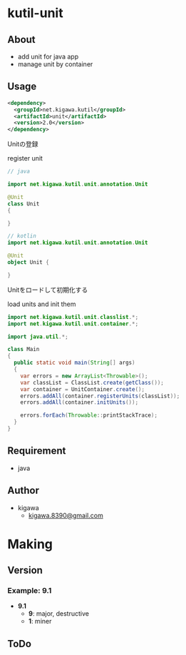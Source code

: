 # kutil-unit

## About

* add unit for java app
* manage unit by container

## Usage

```pom.xml
<dependency>
  <groupId>net.kigawa.kutil</groupId>
  <artifactId>unit</artifactId>
  <version>2.0</version>
</dependency>
```

Unitの登録

register unit

```java
// java

import net.kigawa.kutil.unit.annotation.Unit

@Unit
class Unit
{

}
```

```kotlin
// kotlin
import net.kigawa.kutil.unit.annotation.Unit

@Unit
object Unit {

}
```

Unitをロードして初期化する

load units and init them

```java
import net.kigawa.kutil.unit.classlist.*;
import net.kigawa.kutil.unit.container.*;

import java.util.*;

class Main
{
  public static void main(String[] args)
  {
    var errors = new ArrayList<Throwable>();
    var classList = ClassList.create(getClass());
    var container = UnitContainer.create();
    errors.addAll(container.registerUnits(classList));
    errors.addAll(container.initUnits());

    errors.forEach(Throwable::printStackTrace);
  }
}
```

## Requirement

* java

## Author

* kigawa
    * kigawa.8390@gmail.com

# Making

## Version

### Example: 9.1

* **9.1**
    * **9**: major, destructive
    * **1**: miner

## ToDo
